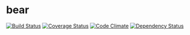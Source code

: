 bear
====
[![Build Status](https://travis-ci.org/eiriksm/bear.svg?branch=master)](https://travis-ci.org/eiriksm/bear)
[![Coverage Status](http://img.shields.io/coveralls/eiriksm/bear.svg)](https://coveralls.io/r/eiriksm/bear?branch=master)
[![Code Climate](http://img.shields.io/codeclimate/github/eiriksm/bear.svg)](https://codeclimate.com/github/eiriksm/bear)
[![Dependency Status](https://david-dm.org/eiriksm/bear.svg?theme=shields.io)](https://david-dm.org/eiriksm/bear)
